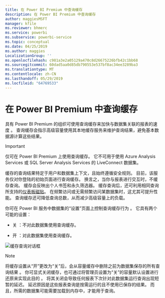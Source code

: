 ```yaml
---
title: 在 Power BI Premium 中查询缓存
description: 在 Power BI Premium 中查询缓存
author: maggiesMSFT
manager: kfile
ms.reviewer: bhmerc
ms.service: powerbi
ms.subservice: powerbi-service
ms.topic: conceptual
ms.date: 04/25/2019
ms.author: maggies
LocalizationGroup: ''
ms.openlocfilehash: c981a3e2a05129a470c8d26675226bfb42c1bb68
ms.sourcegitcommit: 60dad5aa0d85db790553e537bf8ac34ee3289ba3
ms.translationtype: MT
ms.contentlocale: zh-CN
ms.lasthandoff: 05/29/2019
ms.locfileid: "64769533"
---
```

# <a name="query-caching-in-power-bi-premium"></a>在 Power BI Premium 中查询缓存

具有 Power BI Premium 的组织可使用查询缓存来加快与数据集关联的报表的速度  。 查询缓存会指示高级容量使用其本地缓存服务来维护查询结果，避免基本数据源计算这些结果。

> [!IMPORTANT]
> 仅可在 Power BI Premium 上使用查询缓存。 它不可用于使用 Azure Analysis Services 或 SQL Server Analysis Services 的 LiveConnect 数据集。

缓存的查询结果特定于用户和数据集上下文，且始终遵循安全规则。 目前，该服务仅对你登陆的初始页面进行查询缓存。 换言之，当你与报表进行交互时，不缓存查询。 缓存会反映出个人书签和永久筛选器。 缓存查询后，还可利用相同查询所支持的[仪表板磁贴](service-dashboard-tiles.md)。 在频繁访问或无需频繁访问某数据集时，这尤其可提升性能。 查询缓存还可降低查询总数，从而减少高级容量上的负载。

你可在 Power BI 服务中数据集的“设置”页面上控制查询缓存行为  。 它具有两个可能的设置：

- 关  ：不对此数据集使用查询缓存。

- 开  ：对此数据集使用查询缓存。

![缓存查询对话框](media/power-bi-query-caching/power-bi-query-caching.png)

> [!NOTE]
> 将缓存设置从“开”更改为“关”后，会从容量缓存中删除之前为数据集保存的所有查询结果   。 你可显式关闭缓存，也可通过将管理员设置为“关”的容量默认设置进行还原来实现此目的  。 将其关闭会导致任何报表下次针对此数据集运行查询出现短暂的延迟。 延迟原因是这些报表查询是按需运行的且不使用已保存的结果。 而且，所需的数据集可能需要加载到内存中，才能用于查询。


